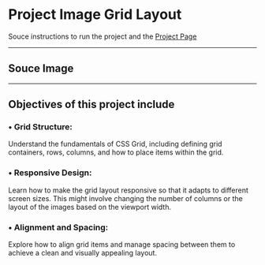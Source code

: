 # Project Image Grid Layout
Souce instructions to run the project and the [Project Page](https://roadmap.sh/projects/image-grid)

---

## Souce Image

---

## Objectives of this project include
### • Grid Structure: 
Understand the fundamentals of CSS Grid, including defining grid containers, rows, columns, and how to place items within the grid.
### • Responsive Design: 
Learn how to make the grid layout responsive so that it adapts to different screen sizes. This might involve changing the number of columns or the layout of the images based on the viewport width.
### • Alignment and Spacing:
Explore how to align grid items and manage spacing between them to achieve a clean and visually appealing layout.
